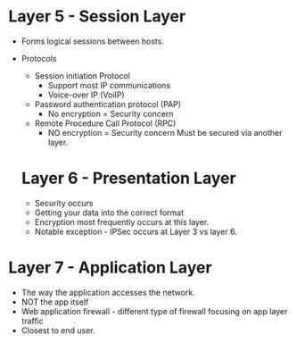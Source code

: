 # Layer 5 - Session Layer

* Forms logical sessions between hosts.
* Protocols
  - Session initiation Protocol
    - Support most IP communications
    - Voice-over IP (VoiIP)
  - Password authentication protocol (PAP)
    - No encryption = Security concern
  - Remote Procedure Call Protocol (RPC)
    -  NO encryption = Security concern
  Must be secured via another layer.

  # Layer 6 - Presentation Layer

  - Security occurs
  - Getting your data into the correct format
  - Encryption most frequently occurs at this layer.
  - Notable exception - IPSec occurs at Layer 3 vs layer 6.

# Layer 7 - Application Layer

- The way the application accesses the network.
- NOT the app itself
- Web application firewall - different type of firewall focusing on app layer traffic
- Closest to end user.